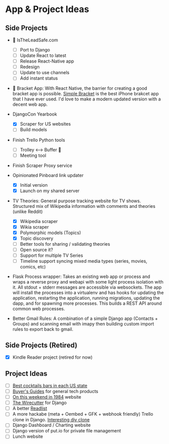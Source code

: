 # App & Project Ideas

## Side Projects

- :basketball: IsTheLeadSafe.com 
  + [ ] Port to Django
  + [ ] Update React to latest
  + [ ] Release React-Native app
  + [ ] Redesign
  + [ ] Update to use channels
  + [ ] Add instant status

- :basketball: Bracket App: With React Native, the barrier for creating a good bracket app is possible. [Simple Bracket](https://www.kickstarter.com/projects/danprovost/simple-bracket/posts/772777) is the best iPhone brakcet app that I have ever used. I'd love to make a modern updated version with a decent web app.

- DjangoCon Yearbook
  + [x] Scraper for US websites
  + [ ] Build models

- Finish Trello Python tools
  + [ ] Trolley <--> Buffer :trolleybus:
  + [ ] Meeting tool

- Finish Scraper Proxy service

- Opinionated Pinboard link updater
  + [x] Initial version
  + [x] Launch on my shared server

- TV Theories: General purpose tracking website for TV shows. Structured mix of Wikipedia information with comments and theories (unlike Reddit)
  + [x] Wikipedia scraper
  + [x] Wikia scraper
  + [x] Polymorphic models (Topics)
  + [x] Topic discovery
  + [ ] Better tools for sharing / validating theories
  + [ ] Open source it?
  + [ ] Support for multiple TV Series
  + [ ] Timeline support syncing mixed media types (series, movies, comics, etc)

- Flask Process wrapper: Takes an existing web app or process and wraps a reverse proxy and webapi with some light process isolation with it. All stdout + stderr messages are accessible via websockets. The app will install the processes into a virtualenv and has hooks for updating the application, restarting the application, running migrations, updating the dapp, and for spawning more processes. This builds a REST API around common web processes.

- Better Gmail Rules: A combination of a simple Django app (Contacts + Groups) and scanning email with imapy then building custom import rules to export back to gmail.

## Side Projects (Retired)

- [x] Kindle Reader project (retired for now)

## Project Ideas

- [ ] [Best cocktails bars in each US state](http://ask.metafilter.com/263457/Best-cocktails-bars-in-each-US-state)
- [ ] [Buyer's Guides](http://buyersguide.macrumors.com/) for general tech products
- [ ] [On this weekend in 1984](http://kottke.org/14/06/on-this-weekend-in-1984) website
- [ ] [The Wirecutter](http://thewirecutter.com/) for Django
- [ ] A better [Readlist](http://readlists.com/)
- [ ] A more hackabe (meta + Oembed + GFK + webhook friendly) Trello clone in Django. [Interesting diy clone](https://blog.diacode.com/trello-clone-with-phoenix-and-react-pt-1)
- [ ] Django Dashboard / Charting website
- [ ] Django version of put.io for private file management
- [ ] Lunch website
